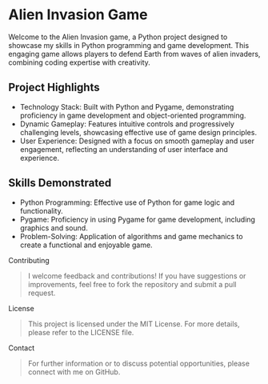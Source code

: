 # Alien Invasion Game
 Welcome to the Alien Invasion game, a Python project designed to showcase my skills in Python programming and game development. This engaging game allows players to defend Earth from waves of alien invaders, combining 
  coding expertise with creativity.

## Project Highlights
- Technology Stack: Built with Python and Pygame, demonstrating proficiency in game development and object-oriented programming.
- Dynamic Gameplay: Features intuitive controls and progressively challenging levels, showcasing effective use of game design principles.
- User Experience: Designed with a focus on smooth gameplay and user engagement, reflecting an understanding of user interface and experience.

## Skills Demonstrated
- Python Programming: Effective use of Python for game logic and functionality.
- Pygame: Proficiency in using Pygame for game development, including graphics and sound.
- Problem-Solving: Application of algorithms and game mechanics to create a functional and enjoyable game.
  
Contributing
> I welcome feedback and contributions! If you have suggestions or improvements, feel free to fork the repository and submit a pull request.

License
> This project is licensed under the MIT License. For more details, please refer to the LICENSE file.

Contact
> For further information or to discuss potential opportunities, please connect with me on GitHub.
